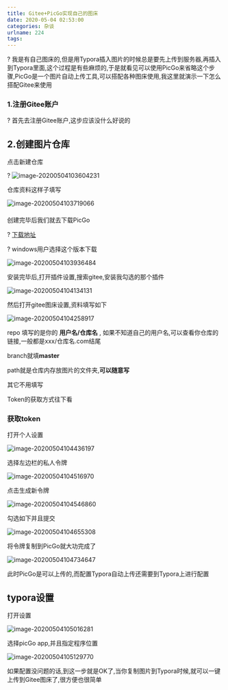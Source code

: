 ```yaml
---
title: Gitee+PicGo实现自己的图床
date: 2020-05-04 02:53:00
categories: 杂谈
urlname: 224
tags:
---
```

<!--markdown-->
?		我是有自己图床的,但是用Typora插入图片的时候总是要先上传到服务器,再插入到Typora里面,这个过程是有些麻烦的,于是就看见可以使用PicGo来省略这个步骤,PicGo是一个图片自动上传工具,可以搭配各种图床使用,我这里就演示一下怎么搭配Gitee来使用



### 1.注册Gitee账户

?	首先去注册Gitee账户,这步应该没什么好说的




## 2.创建图片仓库

点击新建仓库

?	![image-20200504103604231](https://gitee.com/lzhengycy/Pic/raw/master/img/20200504103605.png)





仓库资料这样子填写

![image-20200504103719066](https://gitee.com/lzhengycy/Pic/raw/master/img/20200504104201.png)



#### 		

创建完毕后我们就去下载PicGo

?		<a href='https://github.com/Molunerfinn/picgo/releases'>下载地址</a>





?		windows用户选择这个版本下载

![image-20200504103936484](https://gitee.com/lzhengycy/Pic/raw/master/img/20200504104151.png)





安装完毕后,打开插件设置,搜索gitee,安装我勾选的那个插件

![image-20200504104134131](https://gitee.com/lzhengycy/Pic/raw/master/img/20200504104135.png)





然后打开gitee图床设置,资料填写如下

![image-20200504104258917](https://gitee.com/lzhengycy/Pic/raw/master/img/20200504104300.png)

repo 填写的是你的   **用户名/仓库名**  ,  如果不知道自己的用户名,可以查看你仓库的链接,一般都是xxx/仓库名.com结尾

branch就填**master**

path就是仓库内存放图片的文件夹,**可以随意写**

其它不用填写

Token的获取方式往下看





### 获取token

打开个人设置

![image-20200504104436197](https://gitee.com/lzhengycy/Pic/raw/master/img/20200504104438.png)

选择左边栏的私人令牌

![image-20200504104516970](https://gitee.com/lzhengycy/Pic/raw/master/img/20200504104518.png)



点击生成新令牌

![image-20200504104546860](https://gitee.com/lzhengycy/Pic/raw/master/img/20200504105432.png)

勾选如下并且提交

![image-20200504104655308](https://gitee.com/lzhengycy/Pic/raw/master/img/20200504104657.png)

将令牌复制到PicGo就大功完成了

![image-20200504104734647](https://gitee.com/lzhengycy/Pic/raw/master/img/20200504105756.png)





此时PicGo是可以上传的,而配置Typora自动上传还需要到Typora上进行配置





## typora设置

打开设置

![image-20200504105016281](https://gitee.com/lzhengycy/Pic/raw/master/img/20200504105017.png)





选择picGo app,并且指定程序位置

![image-20200504105129770](https://gitee.com/lzhengycy/Pic/raw/master/img/20200504105131.png)





如果配置没问题的话,到这一步就是OK了,当你复制图片到Typora时候,就可以一键上传到Gitee图床了,很方便也很简单



